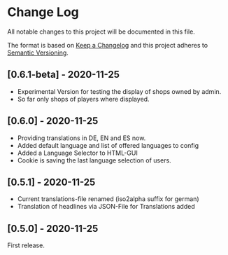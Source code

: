 # Change Log

All notable changes to this project will be documented in this file.
 
The format is based on [Keep a Changelog](http://keepachangelog.com/)
and this project adheres to [Semantic Versioning](http://semver.org/).
 
## [0.6.1-beta] - 2020-11-25

- Experimental Version for testing the display of shops owned by admin.
- So far only shops of players where displayed.

## [0.6.0] - 2020-11-25

- Providing translations in DE, EN and ES now.
- Added default language and list of offered languages to config
- Added a Language Selector to HTML-GUI
- Cookie is saving the last language selection of users.

## [0.5.1] - 2020-11-25

- Current translations-file renamed (iso2alpha suffix for german)
- Translation of headlines via JSON-File for Translations added

## [0.5.0] - 2020-11-25
  
First release.
